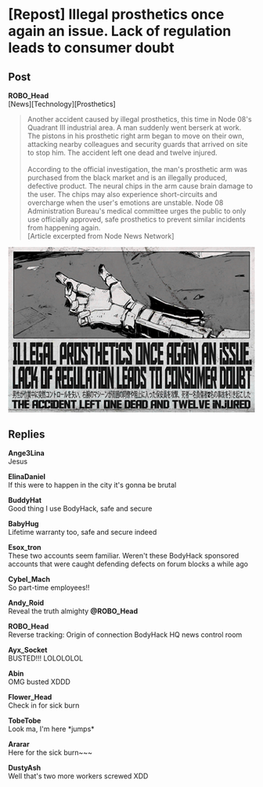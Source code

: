 # [Repost] Illegal prosthetics once again an issue. Lack of regulation leads to consumer doubt 
## Post
**ROBO_Head**<br>
[News][Technology][Prosthetics]<br>
> Another accident caused by illegal prosthetics, this time in Node 08's Quadrant III industrial area. A man suddenly went berserk at work. The pistons in his prosthetic right arm began to move on their own, attacking nearby colleagues and security guards that arrived on site to stop him. The accident left one dead and twelve injured.<br>
> <br>
> According to the official investigation, the man's prosthetic arm was purchased from the black market and is an illegally produced, defective product. The neural chips in the arm cause brain damage to the user. The chips may also experience short-circuits and overcharge when the user's emotions are unstable. Node 08 Administration Bureau's medical committee urges the public to only use officially approved, safe prosthetics to prevent similar incidents from happening again. <br>
[Article excerpted from Node News Network]

![r2001.png](./attachments/r2001.png)
## Replies
**Ange3Lina**<br>
Jesus

**ElinaDaniel**<br>
If this were to happen in the city it's gonna be brutal

**BuddyHat**<br>
Good thing I use BodyHack, safe and secure

**BabyHug**<br>
Lifetime warranty too, safe and secure indeed

**Esox_tron**<br>
These two accounts seem familiar. Weren't these BodyHack sponsored accounts that were caught defending defects on forum blocks a while ago

**Cybel_Mach**<br>
So part-time employees!!

**Andy_Roid**<br>
Reveal the truth almighty **@ROBO\_Head**

**ROBO_Head**<br>
Reverse tracking: Origin of connection   BodyHack HQ news control room

**Ayx_Socket**<br>
BUSTED!!! LOLOLOLOL

**Abin**<br>
OMG busted XDDD

**Flower_Head**<br>
Check in for sick burn

**TobeTobe**<br>
Look ma, I'm here \*jumps\*

**Ararar**<br>
Here for the sick burn~~~

**DustyAsh**<br>
Well that's two more workers screwed XDD

